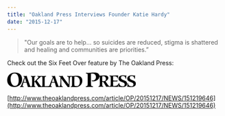 ```yaml
---
title: "Oakland Press Interviews Founder Katie Hardy"
date: "2015-12-17"
---
```


> "Our goals are to help... so suicides are reduced, stigma is shattered and healing and communities are priorities.”

Check out the Six Feet Over feature by The Oakland Press:

![Six Feet Over | Oakland Press](images/logo-extra-large-300x34.png)

[http://www.theoaklandpress.com/article/OP/20151217/NEWS/151219646](http://www.theoaklandpress.com/article/OP/20151217/NEWS/151219646)
